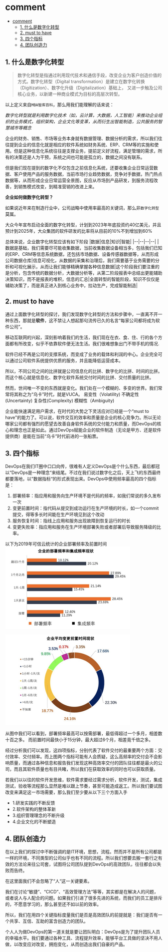 # comment
- [comment](#comment)
  - [1. 什么是数字化转型](#1-什么是数字化转型)
  - [2. must to have](#2-must-to-have)
  - [3. 四个指标](#3-四个指标)
  - [4. 团队创造力](#4-团队创造力)

## 1. 什么是数字化转型
>数字化转型是指通过利用现代技术和通信手段，改变企业为客户创造价值的方式。数字化转型（Digital transformation）是建立在数字化转换（Digitization）、数字化升级（Digitalization）基础上， 又进一步触及公司核心业务，以新建一种商业模式为目标的高层次转型。

以上定义来自`MBA智库百科`，那么用我们能理解的话来说：

 *数字化转型就是利用数字化技术（如，云计算，大数据，人工智能）来推动企业组织的业务模式，组织架构，企业文化等变革，从而衍生出智能制造，公共服务的智慧城市等概念*

 企业的财务、销售、市场等业务本身就有数据管理、数据分析的需求，所以我们往往提到企业的信息化就是相应的软件系统如财务系统、ERP、CRM等的实施和使用。但是这种信息化系统往往是支撑业务，提前定义好流程，满足管理的需求，所有的决策还是人为干预，系统之间也可能是孤立的，数据之间没有联系。

 但是我们现在提到的数字化不仅包含之前信息化系统，还要收集企业日常运营数据、客户使用产品的服务数据，当前市场行业趋势数据，竞争对手数据，热门热点数据等，从而形成企业日常运营全景图，反应从市场到产品研发，到服务流程改善，到销售模式改变，到精准营销的改进上来。


**企业如何做数字化转型？**

如果说近年来在制造行业中，公司战略中使用率最高的关键词，那么非`数字化转型`莫属。

大众今年宣布启动全面的数字化转型，计划到2023年年底投资约40亿美元，并且预计到2025年，大众集团的软件研发的比率将从目前的10%不到增加到60%

总体来说，企业数字化转型应该有如下阶段
|数据|信息|知识|智能|
|--|--|--|--|
|数据是基础，我们需要尽可能收集数据，当前收集数据设备相当多，包括我们已知的ERP、CRM等信息系统数据，还包括市场数据、设备传感器数据等，从而形成公司数据仓库|信息可视化，从数据的采集和治理后，我们需要基于业务需要的分析和可视化展示，从而让我们能够精确掌握各种信息数据|这个阶段我们要注重的是分析，包含传统的数据分析，大数据分析等，从第二阶段报表中总结出更能辅助决策知识，而不是报表的堆积，信息的汇总|全面转型的智能阶段，知识不仅仅是辅助决策了，而是真正进入到核心业务中，拉动生产，完成智能制造|

## 2. must to have

通过上面数字化转型的探讨，我们发现数字化转型的方法和步骤中，一直离不开一种东西，那就是**软件**，这不禁让人想起那句流传已久的名言“每家公司都将成为软件公司”。

移动互联网的兴起，深刻影响着我们的生活，我们现在在衣、食、住、行的各个方面都有所改变，似乎不依靠软件便无法生活。我们很难想象出门不带手机的情况.

软件已经不再是公司的支撑系统，而变成了业务的载体和利润的中心。企业完全可以通过公司软件系统提供优质的服务，并且能降低运营成本。

所以，不同公司之间的比拼就是公司信息化的比拼、数字化的比拼、时间的比拼。而这个核心就是信息化、数字化软件系统交付时间的比拼、交付质量的比拼。

然而，世间唯一不变的东西就是变化。我们处在一个模糊的、多变的世界。我们常常将其称之为“乌卡”时代，就是VUCA。
易变性（Volatility)
不确定性(Uncertainty)
复杂性(Complexity)
模糊性（Ambiguity)

企业能快速满足用户需求，在时代的大势之下灵活应对已经是一个“must to have"的能力了。可以说，软件交互的效率和质量是企业的核心竞争力。所以无论哪家公司都有强烈的愿望去改善自身软件系统的交付能力和质量，而DevOps的核心和理念也正是如此。通过DevOps赋能企业的软件制造（无论是甲方、还是软件提供商）是能在当前“乌卡”时代前进的一张船票。


## 3. 四个指标

DevOps在我们IT圈中口口向传，很难有人定义DevOps是个什么东西，最后都冠以“DevOps是一种理念“来结尾。不过在我们说过数字化之后，天上飞的东西最终都要落地，以”数据指标“的形式表现出来。DevOps中使用频率最高的四个指标是：
1. 部署频率：指应用和服务向生产环境不是代码的频率，如我们常说的多久发布一次
2. 变更前置时间：指代码从提交到成功运行在生产环境的时长，如一个commit提交，得等多长时间能在生产环境见到这个改动
3. 服务恢复时间：指线上应用和服务出现故障到恢复运行的时长
4. 变更失败率：指应用和服务在生产环境部署失败或者部署后导致服务降级的比率。

以下为2019年可信云统计的企业部署频率及前置时间
<img src="../image/devops-ops.jpg" alt="敏捷开发" width="400" >

<img src="../image/devops-ops2.jpg" alt="敏捷开发" width="400" >

从图中我们可以看到，部署频率最高可以按需部署，最低得超过一个多月，相差数十百之多。
而前置时间最快小于15分钟，最大超过6个月，相差竟千倍之多。

经过分析我们可以发现，这四项指标，分别代表了软件交付的最重要两个方面：交付效率、交付频率。而上图两个指标可能有人会质疑，这么高频率的交付会不会影响质量，而通过各种信息和报告我们发现这种高效率交付的团队往往都是最火的公司，而且其软件质量也有目共睹，所以我们在获取效率的同时也可以获取质量。

若我们以以往的软件开发思维，软件需求要经过需求分析，软件开发，测试，集成测试，验收等流程那么显然是难以跟上节奏，甚至可能造成返工。所以我们要试图改变来满足这一市场需要，那么我们至少要从以下三个方面入手
- 1.研发实践的不断反馈
- 2.软件架构的整体革新
- 3.组织管理理念的不断升级
- 4.企业文化的不断塑造

## 4. 团队创造力

在以上我们的探讨中不断强调的是IT环境，思想，流程。然而并不是所有公司都是一样的环境，不同类型的公司似乎也有不同的流程。所以我们想要去搬一套行之有效的方法论来往公司套，试图将公司团队提到DevOps的高效团队，往往都会以失败而告终。

在这里面我们不会忽略了“人“这一关键要素。

我们在讨论“敏捷”、“CICD”、“高效管理方法”等等，其实都是在解决人的问题，或者说人与人配合的问题。如果我们引进了很多先进的系统，而我们的员工是排斥的，不愿意学习的，那么甚至还不如以前的效率。

所以，我们在用四个关键指标度量我们是否是高效团队的前提就是：我们是否有一个共享、互信、互助的富含创造力的团队。

个人人为做DevOps的第一道关就是要让团队明白：DevOps是为了提升团队人员的幸福水平。我们要通过各种工具、流程提升效率，能够平台工具做的坚决不用人做，以改变应对改变，拥抱变化，从而创造出我们自豪的产品。

